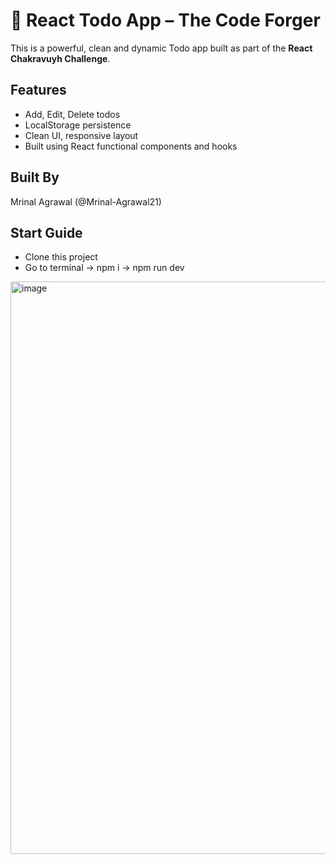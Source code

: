 # 🧠 React Todo App – The Code Forger

This is a powerful, clean and dynamic Todo app built as part of the **React Chakravuyh Challenge**.

## Features
- Add, Edit, Delete todos
- LocalStorage persistence
- Clean UI, responsive layout
- Built using React functional components and hooks

## Built By
Mrinal Agrawal (@Mrinal-Agrawal21)

## Start Guide
- Clone this project
- Go to terminal -> npm i -> npm run dev
<img width="1919" height="916" alt="image" src="https://github.com/user-attachments/assets/f9633677-122d-42a2-b62c-e54580a13ba0" />
